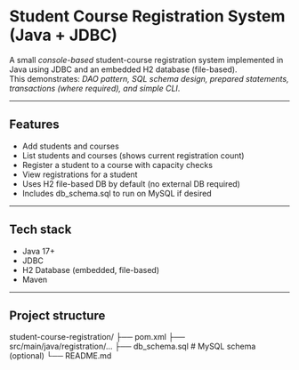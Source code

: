 # Student Course Registration System (Java + JDBC)

A small *console-based* student-course registration system implemented in Java using JDBC and an embedded H2 database (file-based).  
This demonstrates: *DAO pattern, SQL schema design, prepared statements, transactions (where required), and simple CLI*.

---

## Features
- Add students and courses
- List students and courses (shows current registration count)
- Register a student to a course with capacity checks
- View registrations for a student
- Uses H2 file-based DB by default (no external DB required)
- Includes db_schema.sql to run on MySQL if desired

---

## Tech stack
- Java 17+
- JDBC
- H2 Database (embedded, file-based)
- Maven

---

## Project structure
student-course-registration/ ├── pom.xml ├── src/main/java/registration/... ├── db_schema.sql   # MySQL schema (optional) └── README.md
